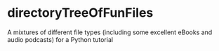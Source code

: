 directoryTreeOfFunFiles
=======================

A mixtures of different file types (including some excellent eBooks and audio podcasts) for a Python tutorial